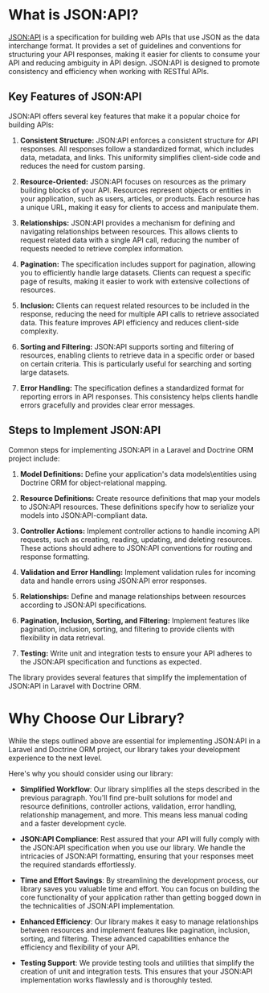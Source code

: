 # What is JSON:API?

[JSON:API](https://jsonapi.org/) is a specification for building web APIs that use JSON as the data interchange format.
It provides a set of guidelines and conventions for structuring your API responses, making it easier for clients to
consume your API and reducing ambiguity in API design. JSON:API is designed to promote consistency and efficiency
when working with RESTful APIs.

## Key Features of JSON:API

JSON:API offers several key features that make it a popular choice for building APIs:

1. **Consistent Structure:** JSON:API enforces a consistent structure for API responses.
All responses follow a standardized format, which includes data, metadata, and links.
This uniformity simplifies client-side code and reduces the need for custom parsing.

2. **Resource-Oriented:**
JSON:API focuses on resources as the primary building blocks of your API.
Resources represent objects or entities in your application, such as users, articles, or products.
Each resource has a unique URL, making it easy for clients to access and manipulate them.

3. **Relationships:**
JSON:API provides a mechanism for defining and navigating relationships between resources.
This allows clients to request related data with a single API call, reducing the number of requests needed to retrieve
complex information.

4. **Pagination:**
The specification includes support for pagination, allowing you to efficiently handle large datasets.
Clients can request a specific page of results, making it easier to work with extensive collections of resources.

5. **Inclusion:**
Clients can request related resources to be included in the response, reducing the need for multiple API calls to
retrieve associated data. This feature improves API efficiency and reduces client-side complexity.

6. **Sorting and Filtering:**
JSON:API supports sorting and filtering of resources, enabling clients to retrieve data in a specific order or based
on certain criteria. This is particularly useful for searching and sorting large datasets.

7. **Error Handling:**
The specification defines a standardized format for reporting errors in API responses.
This consistency helps clients handle errors gracefully and provides clear error messages.

## Steps to Implement JSON:API

Common steps for implementing JSON:API in a Laravel and Doctrine ORM project include:

1. **Model Definitions:**
Define your application's data models\entities using Doctrine ORM for object-relational mapping.

2. **Resource Definitions:**
Create resource definitions that map your models to JSON:API resources.
These definitions specify how to serialize your models into JSON:API-compliant data.

3. **Controller Actions:**
Implement controller actions to handle incoming API requests, such as creating, reading, updating, and deleting resources.
These actions should adhere to JSON:API conventions for routing and response formatting.

4. **Validation and Error Handling:**
Implement validation rules for incoming data and handle errors using JSON:API error responses.

5. **Relationships:**
Define and manage relationships between resources according to JSON:API specifications.

6. **Pagination, Inclusion, Sorting, and Filtering:**
Implement features like pagination, inclusion, sorting, and filtering to provide clients with flexibility in data retrieval.

7. **Testing:**
Write unit and integration tests to ensure your API adheres to the JSON:API specification and functions as expected.

The library provides several features that simplify the implementation of JSON:API in Laravel with Doctrine ORM.

# Why Choose Our Library?

While the steps outlined above are essential for implementing JSON:API in a Laravel and Doctrine ORM project,
our library takes your development experience to the next level.

Here's why you should consider using our library:

  * **Simplified Workflow**:
    Our library simplifies all the steps described in the previous paragraph.
    You'll find pre-built solutions for model and resource definitions, controller actions, validation, error handling,
    relationship management, and more. This means less manual coding and a faster development cycle.

  * **JSON:API Compliance**:
    Rest assured that your API will fully comply with the JSON:API specification when you use our library.
    We handle the intricacies of JSON:API formatting, ensuring that your responses meet the required standards effortlessly.

  * **Time and Effort Savings**:
    By streamlining the development process, our library saves you valuable time and effort.
    You can focus on building the core functionality of your application rather than getting bogged down in the
    technicalities of JSON:API implementation.

  * **Enhanced Efficiency**:
    Our library makes it easy to manage relationships between resources and implement features like pagination,
    inclusion, sorting, and filtering. These advanced capabilities enhance the efficiency and flexibility of your API.

  * **Testing Support**:
    We provide testing tools and utilities that simplify the creation of unit and integration tests.
    This ensures that your JSON:API implementation works flawlessly and is thoroughly tested.
